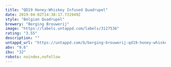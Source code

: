 ```yaml
---
title: "QD19 Honey-Whiskey Infused Quadrupel"
date: 2019-04-02T14:38:17.731949Z
style: "Belgian Quadrupel"
brewery: "Berging Brouwerij"
image: "https://labels.untappd.com/labels/3127536"
rating: "3.55"
description: ""
untappd_url: "https://untappd.com/b/berging-brouwerij-qd19-honey-whiskey-infused-quadrupel/3127536"
abv: "9.6"
ibu: "32"
robots: noindex,nofollow
---
```


